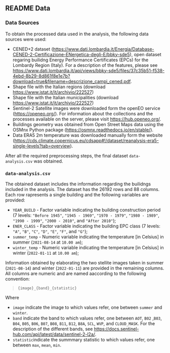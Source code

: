 ## README Data


### Data Sources

To obtain the processed data used in the analysis, the following data sources were used:

- CENED+2 dataset (https://www.dati.lombardia.it/Energia/Database-CENED-2-Certificazione-ENergetica-degli-E/bbky-sde5), open dataset regaring builidng Energy Performance Certificates (EPCs) for the Lombardy Region (Italy). For a description of the features, please see https://www.dati.lombardia.it/api/views/bbky-sde5/files/37c35b51-f538-4ebd-8b29-8d861f8e1e7b?download=true&filename=descrizione_campi_cened.pdf.
- Shape file with the Italian regions (download https://www.istat.it/it/archivio/222527)
- Shape file with the Italian municipalities (download https://www.istat.it/it/archivio/222527)
- Sentinel-2 Satellite images were downloaded form the openEO service (https://openeo.org/). For information about the collections and the processes available on the server, please visit https://hub.openeo.org/.
- Buildings geometry was obtained from Open Street Maps data using the OSMnx Python package (https://osmnx.readthedocs.io/en/stable/).
- Data ERA5 2m temperature was downloaded manually form the website (https://cds.climate.copernicus.eu/cdsapp#!/dataset/reanalysis-era5-single-levels?tab=overview).

After all the required preprocessing steps, the final dataset `data-analysis.csv` was obtained. 


### `data-analysis.csv`

The obtained dataset includes the information regarding the builidngs included in the analysis.  The dataset has the 26192 rows and 88 columns. Each row rapresents a single building and the following variables are provided:

- `YEAR_BUILD` - Factor variable indicating the building construction period (7 levels: `"Before 1945"`, `"1945 - 1969"`, `"1970 - 1979"`, `"1980 - 1989"`, `"1990 - 1999"`, `"2000 - 2010"`, and  `"After 2010"`);
- `ENER_CLASS` - Factor variable indicating the building EPC class (7 levels: `"A"`, `"B"`, `"C"`, `"D"`, `"E"`, `"F"`, and  `"G"`);
- `summer_temp` - Numeric variable indicating the temperature [in Celsius] in summer (`2021-08-14` at `10.00 am`);
- `winter_temp` - Numeric variable indicating the temperature [in Celsius] in winter (`2022-01-11` at `10.00 am`);

Information obtained by elaborating the two stellite images taken in summer (`2021-08-14`) and winter (`2022-01-11`) are provided in the remaining columns. All columns are numeric and are named aaccording to the following convention:

> `{image}_{band}_{statistic}`

Where

- `image` indicate the image to which values refer, one between `summer` and `winter`.
- `band` indicate the band to which values refer, one between `AOT`, `B02` ,`B03`, `B04`, `B05`, `B06`, `B07`, `B08`, `B11`, `B12`, `B8A`, `SCL`, `WVP`, and `CLOUD_MASK`. For the description of the different bands, see https://docs.sentinel-hub.com/api/latest/data/sentinel-2-l2a/.
- `statistic`indicate the summmary statistic to which values refer, one between `max`, `mean`, `min`.

